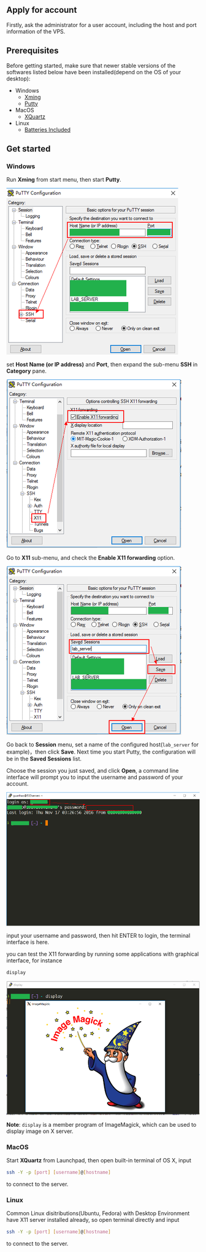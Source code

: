 ## Apply for account

Firstly, ask the administrator for a user account, including the host and port information of the VPS.

## Prerequisites

Before getting started, make sure that newer stable versions of the softwares listed below have been installed(depend on the OS of your desktop):

- Windows
    * [Xming](https://sourceforge.net/projects/xming/)
    * [Putty](https://the.earth.li/~sgtatham/putty/latest/w64/putty-64bit-0.68-installer.msi)
- MacOS
    * [XQuartz](https://www.xquartz.org/)
- Linux
    * [Batteries Included](https://en.wikipedia.org/wiki/Batteries_Included_\(slang\))


## Get started

### Windows

Run **Xming** from start menu, then start **Putty**.

![0](../media/0.png)

set **Host Name (or IP address)** and **Port**, then expand the sub-menu **SSH** in **Category** pane.

![1](../media/1.png)

Go to **X11** sub-menu, and check the **Enable X11 forwarding** option.

![2](../media/2.png)

Go back to **Session** menu, set a name of the configured host(`lab_server` for example)，then click **Save**. Next time you start Putty, the configuration will be in the **Saved Sessions** list.

Choose the session you just saved, and click **Open**, a command line interface will prompt you to input the username and password of your account.

![3](../media/3.png)

input your username and password, then hit ENTER to login, the terminal interface is here.

you can test the X11 forwarding by running some applications with graphical interface, for instance

```bash
display
```

![4](../media/4.png)

**Note**: `display` is a member program of ImageMagick, which can be used to display image on X server.

### MacOS

Start **XQuartz** from Launchpad, then open built-in terminal of OS X, input

```bash
ssh -Y -p [port] [username]@[hostname]
``` 

to connect to the server.

### Linux

Common Linux disitributions(Ubuntu, Fedora) with Desktop Environment have X11 server installed already, so open terminal  directly and input

```bash
ssh -Y -p [port] [username]@[hostname]
``` 

to connect to the server.
